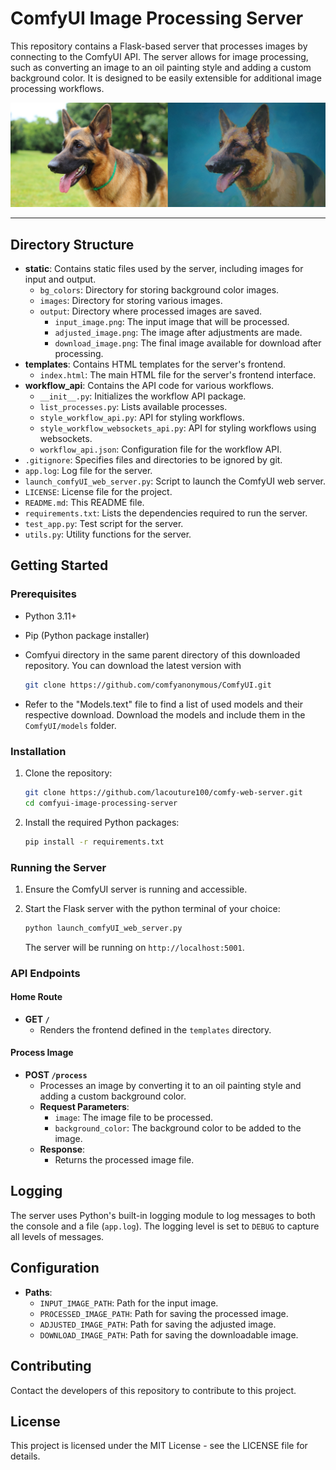

# ComfyUI Image Processing Server


This repository contains a Flask-based server that processes images by connecting to the ComfyUI API. The server allows for image processing, such as converting an image to an oil painting style and adding a custom background color. It is designed to be easily extensible for additional image processing workflows.


![Directory Structure](static/images/readme_example_image.png)

---
## Directory Structure

- **static**: Contains static files used by the server, including images for input and output.
  - `bg_colors`: Directory for storing background color images.
  - `images`: Directory for storing various images.
  - `output`: Directory where processed images are saved.
    - `input_image.png`: The input image that will be processed.
    - `adjusted_image.png`: The image after adjustments are made.
    - `download_image.png`: The final image available for download after processing.
- **templates**: Contains HTML templates for the server's frontend.
  - `index.html`: The main HTML file for the server's frontend interface.
- **workflow_api**: Contains the API code for various workflows.
  - `__init__.py`: Initializes the workflow API package.
  - `list_processes.py`: Lists available processes.
  - `style_workflow_api.py`: API for styling workflows.
  - `style_workflow_websockets_api.py`: API for styling workflows using websockets.
  - `workflow_api.json`: Configuration file for the workflow API.
- `.gitignore`: Specifies files and directories to be ignored by git.
- `app.log`: Log file for the server.
- `launch_comfyUI_web_server.py`: Script to launch the ComfyUI web server.
- `LICENSE`: License file for the project.
- `README.md`: This README file.
- `requirements.txt`: Lists the dependencies required to run the server.
- `test_app.py`: Test script for the server.
- `utils.py`: Utility functions for the server.
 
## Getting Started

### Prerequisites

- Python 3.11+
- Pip (Python package installer)
- Comfyui directory in the same parent directory of this downloaded repository. You can download the latest version with

    ```bash
    git clone https://github.com/comfyanonymous/ComfyUI.git
    ```

- Refer to the "Models.text" file to find a list of used models and their respective download. Download the models and include them in the `ComfyUI/models` folder.

### Installation

1. Clone the repository:
    ```bash
    git clone https://github.com/lacouture100/comfy-web-server.git
    cd comfyui-image-processing-server
    ```

2. Install the required Python packages:
    ```bash
    pip install -r requirements.txt
    ```

### Running the Server

1. Ensure the ComfyUI server is running and accessible.
2. Start the Flask server with the python terminal of your choice:
    ```bash
    python launch_comfyUI_web_server.py
    ```

   The server will be running on `http://localhost:5001`.

### API Endpoints

#### Home Route

- **GET `/`**
  - Renders the frontend defined in the `templates` directory.

#### Process Image

- **POST `/process`**
  - Processes an image by converting it to an oil painting style and adding a custom background color.
  - **Request Parameters**:
    - `image`: The image file to be processed.
    - `background_color`: The background color to be added to the image.
  - **Response**:
    - Returns the processed image file.

## Logging

The server uses Python's built-in logging module to log messages to both the console and a file (`app.log`). The logging level is set to `DEBUG` to capture all levels of messages.

## Configuration

- **Paths**:
  - `INPUT_IMAGE_PATH`: Path for the input image.
  - `PROCESSED_IMAGE_PATH`: Path for saving the processed image.
  - `ADJUSTED_IMAGE_PATH`: Path for saving the adjusted image.
  - `DOWNLOAD_IMAGE_PATH`: Path for saving the downloadable image.

## Contributing

Contact the developers of this repository to contribute to this project.

## License

This project is licensed under the MIT License - see the LICENSE file for details.

